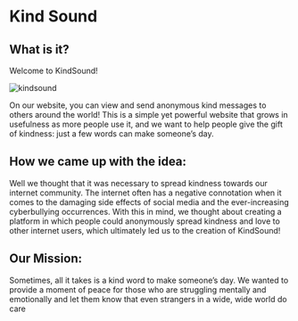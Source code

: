 # Kind Sound

## What is it?

Welcome to KindSound! 

![kindsound](https://user-images.githubusercontent.com/59159552/211226120-1e89c9d1-5781-47a3-967f-d176ff4f92ac.png)

On our website, you can view and send anonymous kind messages to others around the world! This is a simple yet powerful website that grows in usefulness as more people use it, and we want to help people give the gift of kindness: just a few words can make someone’s day.

## How we came up with the idea:

Well we thought that it was necessary to spread kindness towards our internet community. The internet often has a negative connotation when it comes to the damaging side effects of social media and the ever-increasing cyberbullying occurrences. With this in mind, we thought about creating a platform in which people could anonymously spread kindness and love to other internet users, which ultimately led us to the creation of KindSound!

## Our Mission:

Sometimes, all it takes is a kind word to make someone’s day. We wanted to provide a moment of peace for those who are struggling mentally and emotionally and let them know that even strangers in a wide, wide world do care

